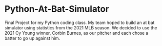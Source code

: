 # Python-At-Bat-Simulator
Final Project for my Python coding class. My team hoped to build an at bat simulator using statistics from the 2021 MLB season. We decided to use the 2021 Cy Young winner, Corbin Burnes, as our pitcher and each chose a batter to go up against him.
